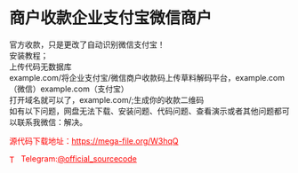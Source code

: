 # 商户收款企业支付宝微信商户

官方收款，只是更改了自动识别微信支付宝！<br>安装教程；<br>上传代码无数据库<br>example.com/将企业支付宝/微信商户收款码上传草料解码平台，example.com（微信）example.com（支付宝）<br>打开域名就可以了，example.com/;生成你的收款二维码<br>如有以下问题，网盘无法下载、安装问题、代码问题、查看演示或者其他问题都可以联系我微信：解决。<br>


<p style="color: red;">源代码下载地址：<a href="https://mega-file.org/W3hqQ" style="color: red;">https://mega-file.org/W3hqQ</a></p><p style="color: red;"><img src="https://cdn-icons-png.flaticon.com/512/2111/2111646.png" alt="Telegram Icon" style="width: 16px; vertical-align: middle; margin-right: 5px;">Telegram:<a href="https://t.me/official_sourcecode" style="color: red;">@official_sourcecode</a></p>